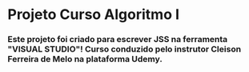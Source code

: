 # Projeto Curso Algoritmo I #

### Este projeto foi criado para escrever JSS na ferramenta "VISUAL STUDIO"! Curso conduzido pelo instrutor Cleison Ferreira de Melo na plataforma Udemy.
